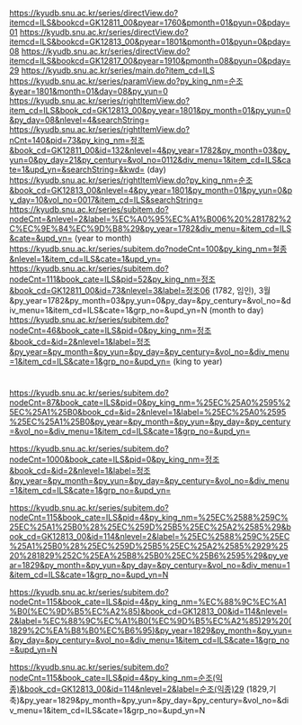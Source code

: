 https://kyudb.snu.ac.kr/series/directView.do?itemcd=ILS&bookcd=GK12811_00&pyear=1760&pmonth=01&pyun=0&pday=01
https://kyudb.snu.ac.kr/series/directView.do?itemcd=ILS&bookcd=GK12813_00&pyear=1801&pmonth=01&pyun=0&pday=08
https://kyudb.snu.ac.kr/series/directView.do?itemcd=ILS&bookcd=GK12817_00&pyear=1910&pmonth=08&pyun=0&pday=29
https://kyudb.snu.ac.kr/series/main.do?item_cd=ILS
https://kyudb.snu.ac.kr/series/paramView.do?py_king_nm=순조&year=1801&month=01&day=08&py_yun=0
https://kyudb.snu.ac.kr/series/rightItemView.do?item_cd=ILS&book_cd=GK12813_00&py_year=1801&py_month=01&py_yun=0&py_day=08&nlevel=4&searchString=
https://kyudb.snu.ac.kr/series/rightItemView.do?nCnt=140&pid=73&py_king_nm=정조&book_cd=GK12811_00&id=132&nlevel=4&py_year=1782&py_month=03&py_yun=0&py_day=21&py_century=&vol_no=0112&div_menu=1&item_cd=ILS&cate=1&upd_yn=&searchString=&kwd= (day)
https://kyudb.snu.ac.kr/series/rightItemView.do?py_king_nm=순조&book_cd=GK12813_00&nlevel=4&py_year=1801&py_month=01&py_yun=0&py_day=10&vol_no=0017&item_cd=ILS&searchString=
https://kyudb.snu.ac.kr/series/subitem.do?nodeCnt=&nlevel=2&label=%EC%A0%95%EC%A1%B006%20%281782%2C%EC%9E%84%EC%9D%B8%29&py_year=1782&div_menu=&item_cd=ILS&cate=&upd_yn= (year to month)
https://kyudb.snu.ac.kr/series/subitem.do?nodeCnt=100&py_king_nm=철종&nlevel=1&item_cd=ILS&cate=1&upd_yn=
https://kyudb.snu.ac.kr/series/subitem.do?nodeCnt=111&book_cate=ILS&pid=52&py_king_nm=정조&book_cd=GK12811_00&id=73&nlevel=3&label=정조06 (1782, 임인), 3월&py_year=1782&py_month=03&py_yun=0&py_day=&py_century=&vol_no=&div_menu=1&item_cd=ILS&cate=1&grp_no=&upd_yn=N (month to day)
https://kyudb.snu.ac.kr/series/subitem.do?nodeCnt=46&book_cate=ILS&pid=0&py_king_nm=정조&book_cd=&id=2&nlevel=1&label=정조&py_year=&py_month=&py_yun=&py_day=&py_century=&vol_no=&div_menu=1&item_cd=ILS&cate=1&grp_no=&upd_yn= (king to year)

#

https://kyudb.snu.ac.kr/series/subitem.do?nodeCnt=87&book_cate=ILS&pid=0&py_king_nm=%25EC%25A0%2595%25EC%25A1%25B0&book_cd=&id=2&nlevel=1&label=%25EC%25A0%2595%25EC%25A1%25B0&py_year=&py_month=&py_yun=&py_day=&py_century=&vol_no=&div_menu=1&item_cd=ILS&cate=1&grp_no=&upd_yn=

https://kyudb.snu.ac.kr/series/subitem.do?nodeCnt=1000&book_cate=ILS&pid=0&py_king_nm=정조&book_cd=&id=2&nlevel=1&label=정조&py_year=&py_month=&py_yun=&py_day=&py_century=&vol_no=&div_menu=1&item_cd=ILS&cate=1&grp_no=&upd_yn=

https://kyudb.snu.ac.kr/series/subitem.do?nodeCnt=115&book_cate=ILS&pid=4&py_king_nm=%25EC%2588%259C%25EC%25A1%25B0%28%25EC%259D%25B5%25EC%25A2%2585%29&book_cd=GK12813_00&id=114&nlevel=2&label=%25EC%2588%259C%25EC%25A1%25B0%28%25EC%259D%25B5%25EC%25A2%2585%2929%2520%281829%252C%25EA%25B8%25B0%25EC%25B6%2595%29&py_year=1829&py_month=&py_yun=&py_day=&py_century=&vol_no=&div_menu=1&item_cd=ILS&cate=1&grp_no=&upd_yn=N

https://kyudb.snu.ac.kr/series/subitem.do?nodeCnt=115&book_cate=ILS&pid=4&py_king_nm=%EC%88%9C%EC%A1%B0(%EC%9D%B5%EC%A2%85)&book_cd=GK12813_00&id=114&nlevel=2&label=%EC%88%9C%EC%A1%B0(%EC%9D%B5%EC%A2%85)29%20(1829%2C%EA%B8%B0%EC%B6%95)&py_year=1829&py_month=&py_yun=&py_day=&py_century=&vol_no=&div_menu=1&item_cd=ILS&cate=1&grp_no=&upd_yn=N

https://kyudb.snu.ac.kr/series/subitem.do?nodeCnt=115&book_cate=ILS&pid=4&py_king_nm=순조(익종)&book_cd=GK12813_00&id=114&nlevel=2&label=순조(익종)29 (1829,기축)&py_year=1829&py_month=&py_yun=&py_day=&py_century=&vol_no=&div_menu=1&item_cd=ILS&cate=1&grp_no=&upd_yn=N
